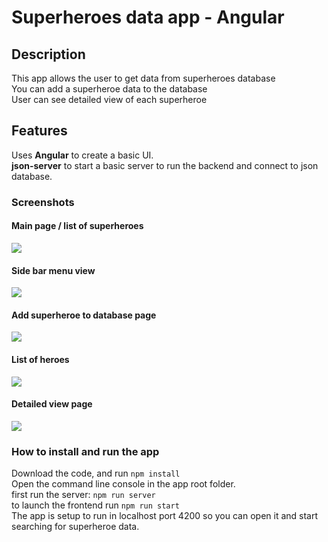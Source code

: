 # Superheroes data app - Angular

## Description

This app allows the user to get data from superheroes database    
You can add a superheroe data to the database    
User can see detailed view of each superheroe    

## Features

Uses **Angular** to create a basic UI.   
**json-server** to start a basic server to run the backend and connect to json database.   

### Screenshots

#### Main page / list of superheroes
![](https://dessinstudio.com/portfolio-imgs/11_01.png)

#### Side bar menu view
![](https://dessinstudio.com/portfolio-imgs/11_02.png)
#### Add superheroe to database page   
![](https://dessinstudio.com/portfolio-imgs/11_03.png)
#### List of heroes   
![](https://dessinstudio.com/portfolio-imgs/11_04.png)
#### Detailed view page   
![](https://dessinstudio.com/portfolio-imgs/11_05.png)


### How to install and run the app

Download the code, and run `npm install`  
Open the command line console in the app root folder.    
first run the server: `npm run server`   
to launch the frontend run `npm run start`   
The app is setup to run in localhost port 4200 so you can open it and start searching for superheroe data.


